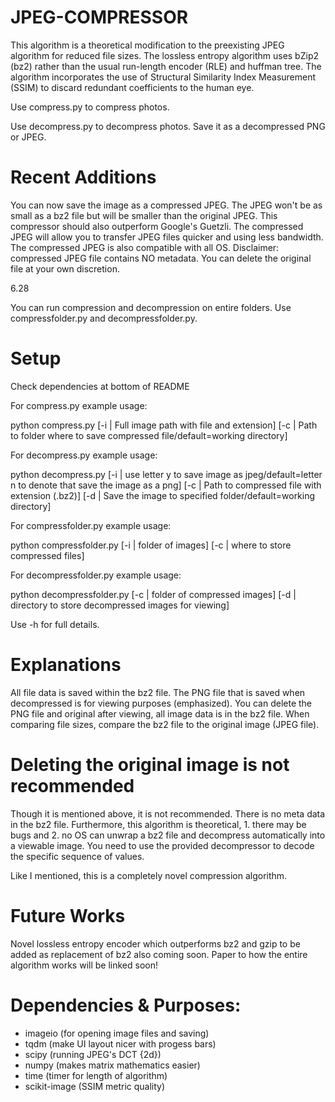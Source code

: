 # JPEG-COMPRESSOR

This algorithm is a theoretical modification to the preexisting JPEG algorithm for reduced file sizes. The lossless
entropy algorithm uses bZip2 (bz2) rather than the usual run-length encoder (RLE) and huffman tree. The algorithm incorporates the use of Structural Similarity Index Measurement (SSIM) to discard redundant coefficients to the human eye.

Use compress.py to compress photos.

Use decompress.py to decompress photos. Save it as a decompressed PNG or JPEG.

# Recent Additions

You can now save the image as a compressed JPEG. The JPEG won't be as small as a bz2 file but will be smaller
than the original JPEG. This compressor should also outperform Google's Guetzli. The compressed JPEG will allow you to
transfer JPEG files quicker and using less bandwidth. The compressed JPEG is also compatible with all OS. Disclaimer:
compressed JPEG file contains NO metadata. You can delete the original file at your own discretion.

6.28

You can run compression and decompression on entire folders. Use compressfolder.py and decompressfolder.py.

# Setup

Check dependencies at bottom of README

For compress.py example usage:

python compress.py [-i | Full image path with file and extension] [-c | Path to folder where to save compressed file/default=working directory]
 
For decompress.py example usage:

python decompress.py [-i | use letter y to save image as jpeg/default=letter n to denote that save the image as a png] [-c | Path to compressed file with extension (.bz2)] [-d | Save the image to specified folder/default=working directory]

For compressfolder.py example usage:

python compressfolder.py [-i | folder of images] [-c | where to store compressed files]

For decompressfolder.py example usage:

python decompressfolder.py [-c | folder of compressed images] [-d | directory to store decompressed images for viewing]

Use -h for full details.

# Explanations

All file data is saved within the bz2 file. The PNG file that is saved when decompressed is for viewing purposes (emphasized).
You can delete the PNG file and original after viewing, all image data is in the bz2 file.
When comparing file sizes, compare the bz2 file to the original image (JPEG file).

# Deleting the original image is not recommended

Though it is mentioned above, it is not recommended. There is no meta data in the bz2 file.
Furthermore, this algorithm is theoretical, 1. there may
be bugs and 2. no OS can unwrap a bz2 file and decompress automatically into a viewable image. You need to use the provided decompressor to decode the specific sequence of values.

Like I mentioned, this is a completely novel compression algorithm.

# Future Works

Novel lossless entropy encoder which outperforms bz2 and gzip to be added as replacement of bz2 also coming soon.
Paper to how the entire algorithm works will be linked soon!

# Dependencies & Purposes:
 - imageio (for opening image files and saving)
 - tqdm (make UI layout nicer with progess bars)
 - scipy (running JPEG's DCT {2d})
 - numpy (makes matrix mathematics easier)
 - time (timer for length of algorithm)
 - scikit-image (SSIM metric quality)
